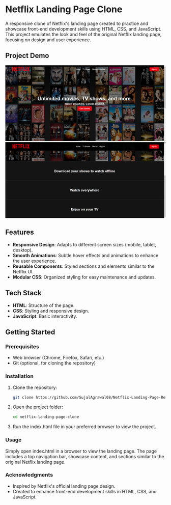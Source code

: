 # Netflix Landing Page Clone

A responsive clone of Netflix's landing page created to practice and showcase front-end development skills using HTML, CSS, and JavaScript. This project emulates the look and feel of the original Netflix landing page, focusing on design and user experience.

## Project Demo

![Project Preview](images/demo1.png)
![Project Preview](images/demo2.png)

## Features

- **Responsive Design**: Adapts to different screen sizes (mobile, tablet, desktop).
- **Smooth Animations**: Subtle hover effects and animations to enhance the user experience.
- **Reusable Components**: Styled sections and elements similar to the Netflix UI.
- **Modular CSS**: Organized styling for easy maintenance and updates.

## Tech Stack

- **HTML**: Structure of the page.
- **CSS**: Styling and responsive design.
- **JavaScript**: Basic interactivity.

## Getting Started

### Prerequisites
- Web browser (Chrome, Firefox, Safari, etc.)
- Git (optional, for cloning the repository)

### Installation

1. Clone the repository:
   ```bash
   git clone https://github.com/SujalAgrawal08/Netflix-Landing-Page-Replica.git
2. Open the project folder:
   ```bash
   cd netflix-landing-page-clone
3. Run the index.html file in your preferred browser to view the project.

### Usage
Simply open index.html in a browser to view the landing page. The page includes a top navigation bar, showcase content, and sections similar to the original Netflix landing page.

### Acknowledgments
- Inspired by Netflix's official landing page design.
- Created to enhance front-end development skills in HTML, CSS, and JavaScript.

